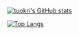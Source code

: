 [![tuokri's GitHub stats](https://github-readme-stats.vercel.app/api?username=tuokri)](https://github.com/anuraghazra/github-readme-stats)

[![Top Langs](https://github-readme-stats.vercel.app/api/top-langs/?username=tuokri)](https://github.com/anuraghazra/github-readme-stats&count_private=true&theme=synthwave&show_icons=true)

<!--
**tuokri/tuokri** is a ✨ _special_ ✨ repository because its `README.md` (this file) appears on your GitHub profile.

Here are some ideas to get you started:

- 🔭 I’m currently working on ...
- 🌱 I’m currently learning ...
- 👯 I’m looking to collaborate on ...
- 🤔 I’m looking for help with ...
- 💬 Ask me about ...
- 📫 How to reach me: ...
- 😄 Pronouns: ...
- ⚡ Fun fact: ...
-->
